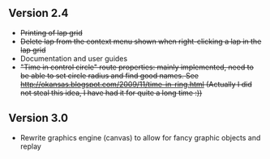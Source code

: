 ## Version 2.4 ##
  * ~~Printing of lap grid~~
  * ~~Delete lap from the context menu shown when right-clicking a lap in the lap grid~~
  * Documentation and user guides
  * ~~"Time in control circle" route properties: mainly implemented, need to be able to set circle radius and find good names. See http://okansas.blogspot.com/2009/11/time-in-ring.html (Actually I did not steal this idea, I have had it for quite a long time :))~~

## Version 3.0 ##
  * Rewrite graphics engine (canvas) to allow for fancy graphic objects and replay